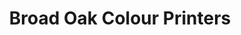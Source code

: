 ---
title: "Broad Oak Colour Printers"
url: /canterbury/broad-oak-colour-printers/
shop: Kopieren
---